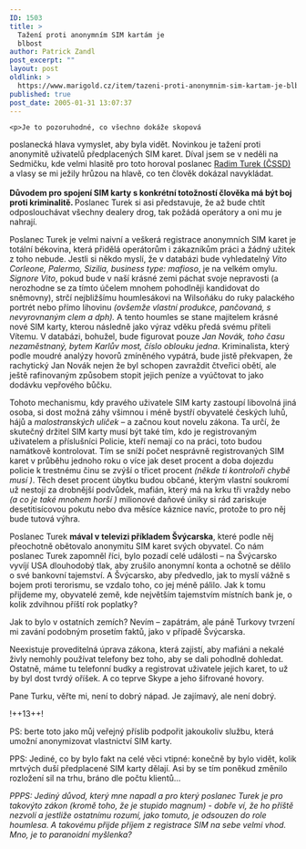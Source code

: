 ```yaml
---
ID: 1503
title: >
  Tažení proti anonymním SIM kartám je
  blbost
author: Patrick Zandl
post_excerpt: ""
layout: post
oldlink: >
  https://www.marigold.cz/item/tazeni-proti-anonymnim-sim-kartam-je-blbost
published: true
post_date: 2005-01-31 13:07:37
---
```

	<p>Je to pozoruhodné, co všechno dokáže skopová
poslanecká hlava vymyslet, aby byla vidět. Novinkou je tažení proti
anonymitě uživatelů předplacených SIM karet. Díval jsem se v neděli na
Sedmičku, kde velmi hlasitě pro toto horoval poslanec <a href="http://www.radimturek.cz/" >Radim Turek (ČSSD) </a>a vlasy se mi ježily hrůzou na hlavě, co ten člověk dokázal navykládat. <br /><b><br />Důvodem pro spojení SIM karty s konkrétní totožností člověka má být boj proti kriminalitě. </b>Poslanec
Turek si asi představuje, že až bude chtít odposlouchávat všechny
dealery drog, tak požádá operátory a oni mu je nahrají. </p>
	<p>Poslanec
Turek je velmi naivní a veškerá registrace anonymních SIM karet je
totální békovina, která přidělá operátorům i zákazníkům práci a žádný
užitek z toho nebude. Jestli si někdo myslí, že v databázi bude
vyhledatelný <i>Vito Corleone, Palermo, Sizilia, business type: mafioso</i>, je na velkém omylu. <i>Signore Vito</i>,
pokud bude v naší krásné zemi páchat svoje nepravosti (a nerozhodne se
za tímto účelem mnohem pohodlněji kandidovat do sněmovny), strčí
nejbližšímu houmlesákovi na Wilsoňáku do ruky palackého portrét nebo
přímo lihovinu <i>(ovšemže vlastní produkce, pančovaná, s nevyrovnaným clem a dph).</i>
A tento houmles se stane majitelem krásné nové SIM karty, kterou
následně jako výraz vděku předá svému příteli Vítemu. V databázi,
bohužel, bude figurovat pouze <i>Jan Novák, toho času nezaměstnaný, bytem Karlův most, číslo oblouku jedna</i>.
Kriminalista, který podle moudré analýzy hovorů zmíněného vypátrá, bude
jistě překvapen, že rachytický Jan Novák nejen že byl schopen zavraždit
čtveřici obětí, ale ještě rafinovaným způsobem stopit jejich peníze a
vyúčtovat to jako dodávku vepřového bůčku.</p>
	<p>Tohoto mechanismu,
kdy pravého uživatele SIM karty zastoupí libovolná jiná osoba, si dost
možná záhy všimnou i méně bystří obyvatelé českých luhů, hájů a <i>malostranských uliček</i>
– a začnou kout novelu zákona. Ta určí, že skutečný držitel SIM karty
musí být také tím, kdo je registrovaným uživatelem a příslušníci
Policie, kteří nemají co na práci, toto budou namátkově kontrolovat.
Tím se sníží počet nesprávně registrovaných SIM karet v průběhu jednoho
roku o více jak deset procent a doba dojezdu policie k trestnému činu
se zvýší o třicet procent <i>(někde ti kontroloři chybě musí )</i>.
Těch deset procent úbytku budou občané, kterým vlastní soukromí už
nestojí za drobnější podvůdek, mafián, který má na krku tři vraždy nebo
<i>(a co je také mnohem horší ) </i>milionové daňové úniky si rád
zariskuje desetitisícovou pokutu nebo dva měsíce káznice navíc, protože
to pro něj bude tutová výhra. </p>
	<p>Poslanec Turek <b>mával v televizi příkladem Švýcarska</b>,
které podle něj přeochotně obětovalo anonymitu SIM karet svých
obyvatel. Co nám poslanec Turek zapomněl říci, bylo pozadí celé
události – na Švýcarsko vyvíjí USA dlouhodobý tlak, aby zrušilo
anonymní konta a ochotně se dělilo o své bankovní tajemství. A
Švýcarsko, aby předvedlo, jak to myslí vážně s bojem proti terorismu,
se vzdalo toho, co jej méně pálilo. Jak k tomu přijdeme my, obyvatelé
země, kde největším tajemstvím místních bank je, o kolik zdvihnou
příští rok poplatky?</p>
	<p>Jak to bylo v ostatních zemích? Nevím –
zapátrám, ale páně Turkovy tvrzení mi zavání podobným prosetím faktů,
jako v případě Švýcarska. </p>
	<p>Neexistuje proveditelná úprava
zákona, která zajistí, aby mafiáni a nekalé živly nemohly používat
telefony bez toho, aby se dali pohodlně dohledat. Ostatně, máme tu
telefonní budky a registrovat uživatele jejich karet, to už by byl dost
tvrdý oříšek. A co teprve Skype a jeho šifrované hovory. </p>
	<p>Pane Turku, věřte mi, není to dobrý nápad. Je zajímavý, ale není dobrý.</p><p>!++13++!</p>
	<p>PS: berte toto jako můj veřejný příslib podpořit jakoukoliv službu, která umožní anonymizovat vlastnictví SIM karty. </p>
	<p>PPS:
Jediné, co by bylo fakt na celé věci vtipné: konečně by bylo vidět,
kolik mrtvých duší předplacené SIM karty dělají. Asi by se tím poněkud
změnilo rozložení sil na trhu, bráno dle počtu klientů…</p>
	<p><i>PPPS:
Jediný důvod, který mne napadl a pro který poslanec Turek je pro
takovýto zákon (kromě toho, že je stupido magnum) - dobře ví, že ho
příště nezvolí a jestliže ostatnímu rozumí, jako tomuto, je odsouzen do
role houmlesa. A takovému přijde příjem z registrace SIM na sebe velmi
vhod. Mno, je to paranoidní myšlenka?</i></p>